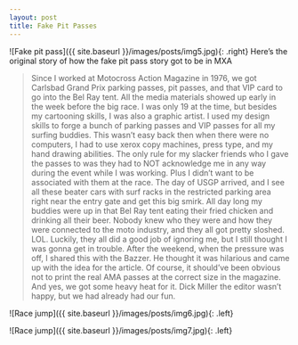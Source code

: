 ```yaml
---
layout: post
title: Fake Pit Passes
---
```


![Fake pit pass]({{ site.baseurl }}/images/posts/img5.jpg){: .right}
Here’s the original story of  how the fake pit pass story got to be in MXA

> Since I worked at Motocross Action Magazine in 1976, we got  Carlsbad Grand Prix parking passes, pit passes, and that VIP card to go into the Bel Ray tent. All the media materials showed up early in the week before the big race. I was only 19 at the time, but besides my cartooning skills, I was also a graphic artist. I used my design skills to forge a bunch of parking passes and VIP passes for all my surfing buddies. This wasn’t easy back then when there were no computers, I had to use xerox copy machines, press type, and my hand drawing abilities. The only rule for my slacker friends who I gave the passes to was they had to NOT acknowledge me in any way during the event while I was working. Plus I didn’t want to be associated with them at the race. The day of USGP arrived, and I see all these beater cars with surf racks in the restricted parking area right near the entry gate and get this big smirk. All day long my buddies were up in that Bel Ray tent eating their fried chicken and drinking all their beer. Nobody knew who they were and how they were connected to the moto industry, and they all got pretty sloshed. LOL. Luckily, they all did a good job of ignoring me, but I still thought I was gonna get in trouble. After the weekend, when the pressure was off, I shared this with the Bazzer. He thought it was hilarious and came up with the idea for the article. Of course, it should’ve been obvious not to print the real AMA passes at the correct size in the magazine. And yes, we got some heavy heat for it. Dick Miller the editor wasn’t happy, but we had already had our fun.

![Race jump]({{ site.baseurl }}/images/posts/img6.jpg){: .left}

![Race jump]({{ site.baseurl }}/images/posts/img7.jpg){: .left}